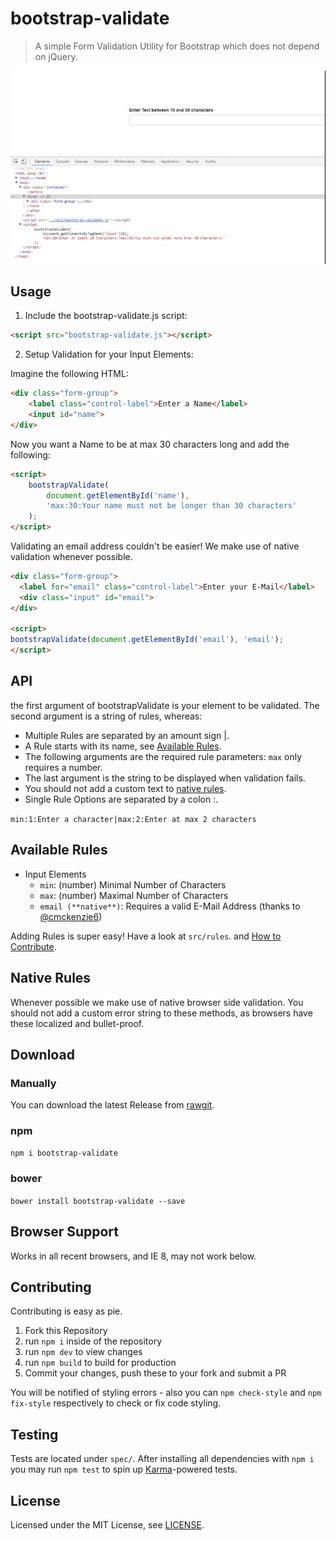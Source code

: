 # bootstrap-validate

> A simple Form Validation Utility for Bootstrap which does not depend on jQuery.

[![Demo](demo.gif)](#)

## Usage

1. Include the bootstrap-validate.js script:

```html
<script src="bootstrap-validate.js"></script>
```

2. Setup Validation for your Input Elements:

Imagine the following HTML:
```html
<div class="form-group">
    <label class="control-label">Enter a Name</label>
    <input id="name">
</div>
```

Now you want a Name to be at max 30 characters long and add the following:

```html
<script>
    bootstrapValidate(
        document.getElementById('name'),
        'max:30:Your name must not be longer than 30 characters'
    );
</script>
```

Validating an email address couldn't be easier! We make use of native validation whenever possible.

```html
<div class="form-group">
  <label for="email" class="control-label">Enter your E-Mail</label>
  <div class="input" id="email">
</div>

<script>
bootstrapValidate(document.getElementById('email'), 'email');
</script>
```

## API

the first argument of bootstrapValidate is your element to be validated.
The second argument is a string of rules, whereas:
- Multiple Rules are separated by an amount sign |.
- A Rule starts with its name, see [Available Rules](#available-rules).
- The following arguments are the required rule parameters: `max` only requires a number.
- The last argument is the string to be displayed when validation fails.
- You should not add a custom text to [native rules](#native-rules).
- Single Rule Options are separated by a colon :.

`min:1:Enter a character|max:2:Enter at max 2 characters`

## Available Rules

- Input Elements
  - `min`: (number) Minimal Number of Characters
  - `max`: (number) Maximal Number of Characters
  - `email (**native**)`: Requires a valid E-Mail Address (thanks to [@cmckenzie6](https://github.com/cmckenzie6))

Adding Rules is super easy! Have a look at `src/rules`. and [How to Contribute](#contributing).

## Native Rules

Whenever possible we make use of native browser side validation. You should not add a custom error string
to these methods, as browsers have these localized and bullet-proof.

## Download

### Manually

You can download the latest Release from [rawgit](https://cdn.rawgit.com/PascaleBeier/bootstrap-validate/1.0.4/dist/bootstrap-validate.js).

### npm

`npm i bootstrap-validate`

### bower

`bower install bootstrap-validate --save`

## Browser Support

Works in all recent browsers, and IE 8, may not work below.

## Contributing

Contributing is easy as pie.

1. Fork this Repository
2. run `npm i` inside of the repository
3. run `npm dev` to view changes
4. run `npm build` to build for production
5. Commit your changes, push these to your fork and submit a PR

You will be notified of styling errors - also you can `npm check-style` and `npm fix-style` respectively to check or fix
code styling.

## Testing

Tests are located under `spec/`.
After installing all dependencies with `npm i` you may run `npm test` to spin up [Karma](https://karma-runner.github.io/1.0/index.html)-powered tests.

## License

Licensed under the MIT License, see [LICENSE](LICENSE.md).
